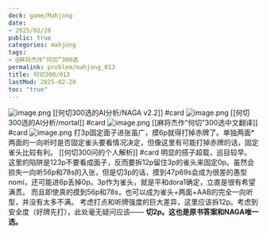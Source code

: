 ```yaml
---
deck: game/Mahjong
date:
- 2025/02/20
public: true
categories: mahjong
tags:
- @麻将杰作“何切”300选
permalink: problem/mahjong_013
title: 何切300/013
lastMod: 2025-02-20
toc: "true"
---
```


![image.png](/assets/image_1740063224140_0.png)
[[何切300选的AI分析/NAGA v2.2]] #card
![image.png](/assets/image_1740063229648_0.png)
[[何切300选的AI分析/mortal]] #card
![image.png](/assets/image_1740063238585_0.png)
[[麻将杰作“何切”300选中文翻译]] #card
![image.png](/assets/image_1740063196751_0.png)
打3p固定面子进张虽广，摸6p就得打掉赤牌了。单独两面*两面的一向听时是否固定雀头要看情况决定，但像这里有可能打掉赤牌的话，固定雀头比较有利。
[[何切300问的个人解析]] #card
明显的搭子超载，巡目较早。
这里的陷阱是123p不要看成面子，反而要拆12p留住3p的雀头来固定0p。虽然会损失一向听56p和78s的入张，但是切3p的话，摸到47p69s会成为很差的愚型nomi，还可能进6p丢掉0p。3p作为雀头，就是平和dora1确定，立直是很有希望满贯。
而且即使真的摸到56p和78s，也可以成为雀头+两面+AAB的完全一向听型，并没有太多不满。
考虑打点和听牌强度的巨大差异，这里应该拆12p。考虑到安全度（好牌先打），此处毫无疑问应该——
**切2p。这也是原书答案和NAGA唯一选。**